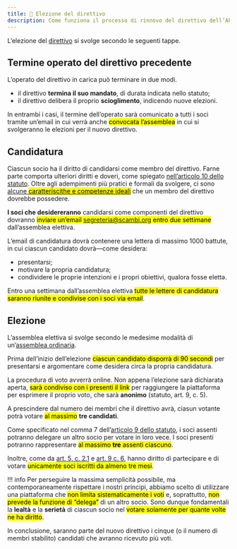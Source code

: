 ```yaml
---
title: 🙌 Elezione del direttivo
description: Come funziona il processo di rinnovo del direttivo dell’APS Oltre
---
```

L’elezione del [direttivo](./) si svolge secondo le seguenti tappe.

## Termine operato del direttivo precedente

L’operato del direttivo in carica può terminare in due modi.

* il direttivo **termina il suo mandato**, di durata indicata nello statuto;
* il direttivo delibera il proprio **scioglimento**, indicendo nuove elezioni.

In entrambi i casi, il termine dell’operato sarà comunicato a tutti i soci tramite un’email in cui verrà anche <mark>convocata l’assemblea</mark> in cui si svolgeranno le elezioni per il nuovo direttivo.

## Candidatura

Ciascun socio ha il diritto di candidarsi come membro del direttivo. Farne parte comporta ulteriori diritti e doveri, come spiegato [nell’articolo 10 dello statuto](../statuto.md#art.-10-organo-di-amministrazione). Oltre agli adempimenti più pratici e formali da svolgere, ci sono [alcune <mark>caratteriscithe e competenze ideali</mark>](../../staff/teams/camaleonti.md) che un membro del direttivo dovrebbe possedere.

**I soci che desidereranno** candidarsi come componenti del direttivo dovranno <mark>inviare un’email [segreteria@scambi.org](mailto:segreteria@scambi.org) entro due settimane</mark> dall’assemblea elettiva.

L’email di candidatura dovrà contenere una lettera di massimo 1000 battute, in cui ciascun candidato dovrà—come desidera:

* presentarsi;
* motivare la propria candidatura;
* condividere le proprie intenzioni e i propri obiettivi, qualora fosse elettə.

Entro una settimana dall’assemblea elettiva <mark>tutte le lettere di candidatura saranno riunite e condivise con i soci via email</mark>.

## Elezione

L’assemblea elettiva si svolge secondo le medesime modalità di un’[assemblea ordinaria](/associazione/assemblea).

Prima dell’inizio dell’elezione <mark>ciascun candidato disporrà di 90 secondi</mark> per presentarsi e argomentare come desidera circa la propria candidatura.

La procedura di voto avverrà online. Non appena l’elezione sarà dichiarata aperta, <mark>sarà condiviso con i presenti il link</mark> per raggiungere la piattaforma per esprimere il proprio voto, che sarà **anonimo** (statuto, art. 9, c. 5).

A prescindere dal numero dei membri che il direttivo avrà, ciasun votante potrà votare <mark>al massimo</mark> **tre candidati**</mark>.

Come specificato nel comma 7 dell’[articolo 9 dello statuto](../statuto.md#art.-9-assemblea), i soci assenti potranno delegare un altro socio per votare in loro vece. I soci presenti potranno rappresentare <mark>al massimo **tre** assenti ciascuno</mark>.

Inoltre, come da [art. 5, c. 2.1](../statuto.md#art.-5-associati-procedure-di-ammissione-ed-esclusione) e [art. 9 c. 6](../statuto.md#art.-9-assemblea), hanno diritto di partecipare e di votare <mark>unicamente soci iscritti da almeno tre mesi</mark>.

!!! info
	Per perseguire la massima semplicità possibile, ma contemporaneamente rispettare i nostri principi, abbiamo scelto di utilizzare una piattaforma che <mark class='red'>non limita sistematicamente i voti</mark> e, soprattutto, <mark class='red'>non prevede la funzione di “delega”</mark> di un altro socio. Sono dunque fondamentali la **lealtà** e la **serietà** di ciascun socio nel <mark>votare solamente per quante volte ne ha diritto</mark>.

In conclusione, saranno parte del nuovo direttivo i cinque (o il numero di membri stabilito) candidati che avranno ricevuto più voti.
